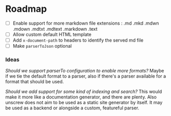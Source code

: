 # Roadmap

  - [ ] Enable support for more markdown file extensions :
     .md
     .mkd
     .mdwn
     .mdown
     .mdtxt
     .mdtext
     .markdown
     .text
  - [ ] Allow custom default HTML template
  - [ ] Add `x-document-path` to headers to identify the served md file
  - [ ] Make `parserToJson` optional

### Ideas
*Should we support parserTo<format> configuration to enable more formats?*
Maybe if we tie the default format to a parser, also if there's a parser available 
for a format that should be used.


*Should we add support for some kind of indexing and search?* 
This would make it more 
like a documentation generator, and there are plenty. 
Also unscrew does not aim to be used as a static site generator by itself. 
It may be used as a backend or alongside a custom, featureful parser.
